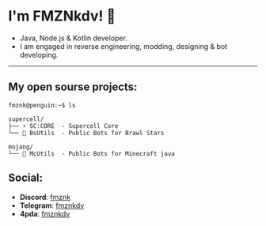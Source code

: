 # I'm **FMZNkdv**! 🥞
- Java, Node.js & Kotlin developer.
- I am engaged in reverse engineering, modding, designing & bot developing.
------

## My open sourse projects:
```
fmznk@penguin:~$ ls
```
```
supercell/
├── ⚡ SC:CORE  - Supercell Core 
└── 🤖 BsUtils  - Public Bots for Brawl Stars

mojang/
└── 🧱 McUtils  - Public Bots for Minecraft java
```

## Social:
- **Discord**: [fmznk](https://discord.com/users/815240398477721623)
- **Telegram**: [fmznkdv](https://t.me/fmznkdv)
- **4pda**: [fmznkdv](https://4pda.to/forum/index.php?showuser=12132257)
